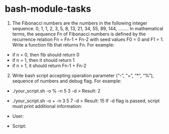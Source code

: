 # bash-module-tasks


1. The Fibonacci numbers are the numbers in the following integer sequence. 0, 1, 1, 2, 3, 5, 8, 13, 21, 34, 55, 89, 144, …….. In mathematical terms, the sequence Fn of Fibonacci numbers is defined by the recurrence relation Fn = Fn-1 + Fn-2 with seed values F0 = 0 and F1 = 1. Write a function fib that returns Fn. For example:
- if n = 0, then fib should return 0
- if n = 1, then it should return 1
- if n > 1, it should return Fn-1 + Fn-2

2. Write bash script accepting operation parameter (“-”, “+”, “*”, “%”), sequence of numbers and debug flag. For example:
- ./your_script.sh -o % -n 5 3 -d > Result: 2
- ./your_script.sh -o + -n 3 5 7 -d > Result: 15
If -d flag is passed, script must print additional information:

- User: <username of the user running the script>
- Script: <script name>        
- Operation: <operation>
- Numbers: <all space-separated numbers>

3. You need to write a script that prints the numbers from 1 to 100 such that:
- If the number is a multiple of 3, you need to print "Fizz" instead of that number.
- If the number is a multiple of 5, you need to print "Buzz" instead of that number.
- If the number is a multiple of both 3 and 5, you need to print "FizzBuzz" instead of that number.

4. Write caesar cipher script accepting three parameters -s <shift> -i <input file> -o <output file>

5. Write script with following functionality:
- If -v tag is passed, replaces lowercase characters with uppercase and vise versa
- If -s is passed, script substitutes <A_WORD> with <B_WORD> in text (case sensitive)
- If -r is passed, script reverses text lines
- If -l is passed, script converts all the text to lower case
- If -u is passed, script converts all the text to upper case
- Script should work with -i <input file> -o <output file> tags

6. Create script, that generates report file with following information:
- current date and time;
- name of current user;
- internal IP address and hostname;
- external IP address;
- name and version of Linux distribution;
- system uptime;
- information about used and free space in / in GB;
- information about total and free RAM;
- number and frequency of CPU cores

## *Advanced practical task - Bash (Database Service in Bash):


1. Create Database:
- Implement a function to create a new database.
- Accept the database name as a command-line argument.
- Create a file for the database with the given name (e.g., example_db.txt).
2. Create Table:
- Implement a function to create a table within the database.
- Accept the table name and fields as command-line arguments.
- Ensure the table adheres to the specified format.
3. Select Data:
- Implement a function to select and display data from the table.
- Ensure proper formatting and adhere to the specified row length.
4. Delete Data:
- Implement a function to delete data from the table.
- Accept criteria for deletion as command-line arguments.
5. Insert Data:
- Implement a function to insert data into the table.
- Accept data values as command-line arguments.
- Ensure proper formatting and adherence to the specified row length.

**Database Structure**:

- Ensure the database file adheres to the specified structure: Maximum line length of 39 characters.
- One row length of 8 characters (including spaces, excluding stars).
- Two stars at the start and end of each row.
- One space before text starts.
**Error Handling**:

- Implement error handling for cases such as invalid commands, missing arguments, etc.
- Provide meaningful error messages for better user understanding.
**Testing:**

- Test the database service with various scenarios to ensure its functionality and reliability.

**Documentation:**

- Document the usage of each function and the overall structure of the database service.
**Code Organization:**

- Organize the code in a modular and readable manner.

**Examples of task execution:**

\# Create a new database

./database.sh create_db example_db

\# Create a table in the database

./database.sh create_table example_db persons id name height age

\# Insert data into the table

./database.sh insert_data example_db persons 0 Igor 180 36
./database.sh insert_data example_db persons 1 Pyotr 178 25

\# Select and display data

./database.sh select_data example_db persons

\# Delete data from the table

./database.sh delete_data example_db persons "id=1"
